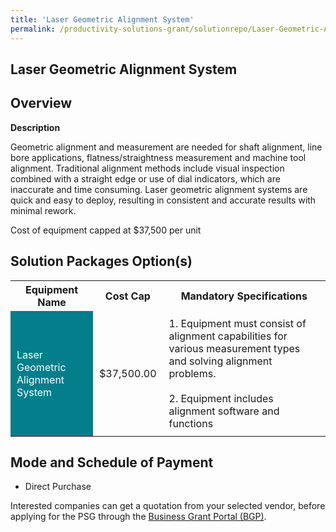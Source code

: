 ```yaml
---
title: 'Laser Geometric Alignment System'
permalink: /productivity-solutions-grant/solutionrepo/Laser-Geometric-Alignment-System
---
```


## Laser Geometric Alignment System

## Overview

**Description**

Geometric alignment and measurement are needed for shaft alignment, line bore applications, flatness/straightness measurement and machine tool alignment. Traditional alignment methods include visual inspection combined with a straight edge or use of dial indicators, which are inaccurate and time consuming. Laser geometric alignment systems are quick and easy to deploy, resulting in consistent and accurate results with minimal rework.

Cost of equipment capped at $37,500 per unit

## Solution Packages Option(s)

<table>
<tr>
<th><b>Equipment Name</b></th>
<th><b>Cost Cap</b></th>
<th><b>Mandatory Specifications</b></th>
</tr>
<tr>
<td style='padding: 10px; background-color: #037E8A; color: #FFFFFF;'>Laser Geometric Alignment System</td>
<td style='padding: 10px;'>$37,500.00</td>
<td style='padding: 10px;'>1. Equipment must consist of alignment capabilities for various measurement types and solving alignment problems.<br><br>2. Equipment includes alignment software and functions</td>
</tr>
</table>

## Mode and Schedule of Payment

 - Direct Purchase

Interested companies can get a quotation from your selected vendor, before applying for the PSG through the <a href='https://www.businessgrants.gov.sg/' target='_blank' rel='noopener'>Business Grant Portal (BGP)</a>.

<script src="/jquery/resize-tables.js"></script>
